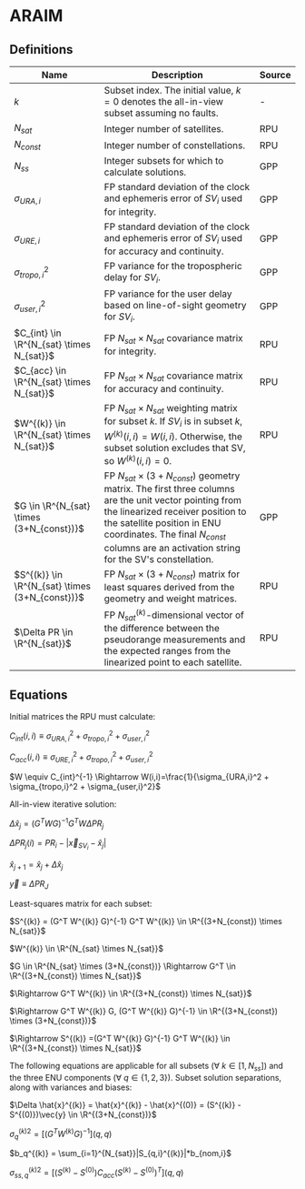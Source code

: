 # ARAIM

## Definitions

Name | Description | Source
-- | -- | --
$k$ | Subset index. The initial value, $k=0$ denotes the all-in-view subset assuming no faults. | -
$N_{sat}$ | Integer number of satellites. | RPU
$N_{const}$ | Integer number of constellations. | RPU
$N_{ss}$ | Integer subsets for which to calculate solutions. | GPP
$\sigma_{URA,i}$ | FP standard deviation of the clock and ephemeris error of $SV_i$ used for integrity. | GPP
$\sigma_{URE,i}$ | FP standard deviation of the clock and ephemeris error of $SV_i$ used for accuracy and continuity. | GPP
$\sigma_{tropo,i}^2$ | FP variance for the tropospheric delay for $SV_i$. | GPP
$\sigma_{user,i}^2$ | FP variance for the user delay based on line-of-sight geometry for $SV_i$. | GPP
$C_{int} \in \R^{N_{sat} \times N_{sat}}$ | FP $N_{sat} \times N_{sat}$ covariance matrix for integrity. | RPU
$C_{acc} \in \R^{N_{sat} \times N_{sat}}$ | FP $N_{sat} \times N_{sat}$ covariance matrix for accuracy and continuity. | RPU
$W^{(k)} \in \R^{N_{sat} \times N_{sat}}$ | FP $N_{sat} \times N_{sat}$ weighting matrix for subset $k$. If $SV_i$ is in subset $k$, $W^{(k)}(i,i)=W(i,i)$. Otherwise, the subset solution excludes that SV, so $W^{(k)}(i,i)=0$. | RPU
$G \in \R^{N_{sat} \times (3+N_{const})}$ | FP $N_{sat} \times (3+N_{const})$ geometry matrix. The first three columns are the unit vector pointing from the linearized receiver position to the satellite position in ENU coordinates. The final $N_{const}$ columns are an activation string for the SV's constellation. | GPP
$S^{(k)} \in \R^{N_{sat} \times (3+N_{const})}$ | FP $N_{sat} \times (3+N_{const})$ matrix for least squares derived from the geometry and weight matrices. | RPU
$\Delta PR \in \R^{N_{sat}}$ | FP $N_{sat}^{(k)}$-dimensional vector of the difference between the pseudorange measurements and the expected ranges from the linearized point to each satellite. | RPU

## Equations

Initial matrices the RPU must calculate:

$C_{int}(i,i) \equiv \sigma_{URA,i}^2 + \sigma_{tropo,i}^2 + \sigma_{user,i}^2$

$C_{acc}(i,i) \equiv \sigma_{URE,i}^2 + \sigma_{tropo,i}^2 + \sigma_{user,i}^2$

$W \equiv C_{int}^{-1} \Rightarrow W(i,i)=\frac{1}{\sigma_{URA,i}^2 + \sigma_{tropo,i}^2 + \sigma_{user,i}^2}$

All-in-view iterative solution:

$\Delta \hat{x}_j=(G^T W G)^{-1} G^T W \Delta PR_j$

$\Delta PR_j(i)=PR_i-|\vec{x}_{SV_{i}}-\hat{x}_j|$

$\hat{x}_{j+1} = \hat{x}_j + \Delta \hat{x}_j$

$\vec{y} \equiv \Delta PR_J$

Least-squares matrix for each subset:

$S^{(k)} = (G^T W^{(k)} G)^{-1} G^T W^{(k)} \in \R^{(3+N_{const}) \times N_{sat}}$

$W^{(k)} \in \R^{N_{sat} \times N_{sat}}$

$G \in \R^{N_{sat} \times (3+N_{const})} \Rightarrow G^T \in \R^{(3+N_{const}) \times N_{sat}}$

$\Rightarrow G^T W^{(k)} \in \R^{(3+N_{const}) \times N_{sat}}$

$\Rightarrow G^T W^{(k)} G, (G^T W^{(k)} G)^{-1} \in \R^{(3+N_{const}) \times (3+N_{const})}$

$\Rightarrow S^{(k)} =(G^T W^{(k)} G)^{-1} G^T W^{(k)} \in \R^{(3+N_{const}) \times N_{sat}}$

The following equations are applicable for all subsets ($\forall \ k \in [1,N_{ss}]$) and the three ENU components ($\forall \ q \in \{1,2,3\}$). Subset solution separations, along with variances and biases:

$\Delta \hat{x}^{(k)} = \hat{x}^{(k)} - \hat{x}^{(0)} = (S^{(k)} - S^{(0)})\vec{y} \in \R^{(3+N_{const})}$

$\sigma_q^{(k)2} = [(G^T W^{(k)} G)^{-1}](q,q)$

$b_q^{(k)} = \sum_{i=1}^{N_{sat}}|S_{q,i}^{(k)}|*b_{nom,i}$

$\sigma_{ss,q}^{(k)2} = [(S^{(k)}-S^{(0)})C_{acc}(S^{(k)}-S^{(0)})^T](q,q)$
